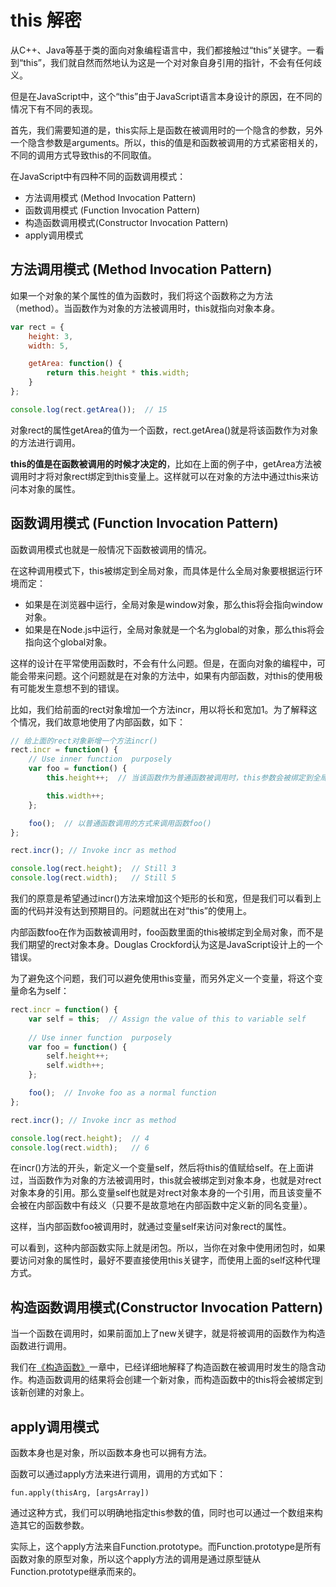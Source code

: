 # this 解密

从C++、Java等基于类的面向对象编程语言中，我们都接触过“this”关键字。一看到“this”，我们就自然而然地认为这是一个对对象自身引用的指针，不会有任何歧义。

但是在JavaScript中，这个“this”由于JavaScript语言本身设计的原因，在不同的情况下有不同的表现。

首先，我们需要知道的是，this实际上是函数在被调用时的一个隐含的参数，另外一个隐含参数是arguments。所以，this的值是和函数被调用的方式紧密相关的，不同的调用方式导致this的不同取值。

在JavaScript中有四种不同的函数调用模式：

- 方法调用模式 (Method Invocation Pattern)
- 函数调用模式 (Function Invocation Pattern)
- 构造函数调用模式(Constructor Invocation Pattern)
- apply调用模式

## 方法调用模式 (Method Invocation Pattern)

如果一个对象的某个属性的值为函数时，我们将这个函数称之为方法（method）。当函数作为对象的方法被调用时，this就指向对象本身。

```javascript
var rect = {
	height: 3,
	width: 5,

	getArea: function() {
		return this.height * this.width;
  	}
};

console.log(rect.getArea());  // 15
```

对象rect的属性getArea的值为一个函数，rect.getArea()就是将该函数作为对象的方法进行调用。

**this的值是在函数被调用的时候才决定的**，比如在上面的例子中，getArea方法被调用时才将对象rect绑定到this变量上。这样就可以在对象的方法中通过this来访问本对象的属性。

## 函数调用模式 (Function Invocation Pattern)

函数调用模式也就是一般情况下函数被调用的情况。

在这种调用模式下，this被绑定到全局对象，而具体是什么全局对象要根据运行环境而定：

- 如果是在浏览器中运行，全局对象是window对象，那么this将会指向window对象。
- 如果是在Node.js中运行，全局对象就是一个名为global的对象，那么this将会指向这个global对象。

这样的设计在平常使用函数时，不会有什么问题。但是，在面向对象的编程中，可能会带来问题。这个问题就是在对象的方法中，如果有内部函数，对this的使用极有可能发生意想不到的错误。

比如，我们给前面的rect对象增加一个方法incr，用以将长和宽加1。为了解释这个情况，我们故意地使用了内部函数，如下：

```javascript
// 给上面的rect对象新增一个方法incr()
rect.incr = function() {
	// Use inner function  purposely 
	var foo = function() {
		this.height++;  // 当该函数作为普通函数被调用时，this参数会被绑定到全局对象上

		this.width++;
	};

	foo();  // 以普通函数调用的方式来调用函数foo()
};

rect.incr(); // Invoke incr as method

console.log(rect.height);  // Still 3
console.log(rect.width);   // Still 5
```

我们的原意是希望通过incr()方法来增加这个矩形的长和宽，但是我们可以看到上面的代码并没有达到预期目的。问题就出在对“this”的使用上。

内部函数foo在作为函数被调用时，foo函数里面的this被绑定到全局对象，而不是我们期望的rect对象本身。Douglas Crockford认为这是JavaScript设计上的一个错误。

为了避免这个问题，我们可以避免使用this变量，而另外定义一个变量，将这个变量命名为self：

```javascript
rect.incr = function() {
	var self = this;  // Assign the value of this to variable self
 
	// Use inner function  purposely 
	var foo = function() {
		self.height++;  
		self.width++;				
	};

	foo();  // Invoke foo as a normal function
};

rect.incr(); // Invoke incr as method

console.log(rect.height);  // 4
console.log(rect.width);   // 6
```

在incr()方法的开头，新定义一个变量self，然后将this的值赋给self。在上面讲过，当函数作为对象的方法被调用时，this就会被绑定到对象本身，也就是对rect对象本身的引用。那么变量self也就是对rect对象本身的一个引用，而且该变量不会被在内部函数中有歧义（只要不是故意地在内部函数中定义新的同名变量）。

这样，当内部函数foo被调用时，就通过变量self来访问对象rect的属性。

可以看到，这种内部函数实际上就是闭包。所以，当你在对象中使用闭包时，如果要访问对象的属性时，最好不要直接使用this关键字，而使用上面的self这种代理方式。

## 构造函数调用模式(Constructor Invocation Pattern)

当一个函数在调用时，如果前面加上了new关键字，就是将被调用的函数作为构造函数进行调用。

我们在[《构造函数》](constructor.md)一章中，已经详细地解释了构造函数在被调用时发生的隐含动作。构造函数调用的结果将会创建一个新对象，而构造函数中的this将会被绑定到该新创建的对象上。

## apply调用模式

函数本身也是对象，所以函数本身也可以拥有方法。

函数可以通过apply方法来进行调用，调用的方式如下：

	fun.apply(thisArg, [argsArray])

通过这种方式，我们可以明确地指定this参数的值，同时也可以通过一个数组来构造其它的函数参数。

实际上，这个apply方法来自Function.prototype。而Function.prototype是所有函数对象的原型对象，所以这个apply方法的调用是通过原型链从Function.prototype继承而来的。

